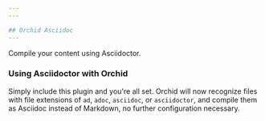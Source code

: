 ```yaml
---
---

## Orchid Asciidoc
---
```


Compile your content using Asciidoctor.

### Using Asciidoctor with Orchid

Simply include this plugin and you're all set. Orchid will now recognize files with file extensions of `ad`, `adoc`, 
`asciidoc`, or `asciidoctor`, and compile them as Asciidoc instead of Markdown, no further configuration necessary.